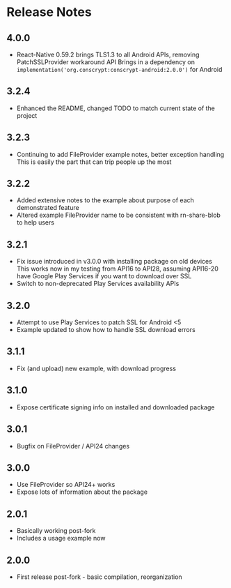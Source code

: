 # Release Notes

## 4.0.0

- React-Native 0.59.2 brings TLS1.3 to all Android APIs, removing PatchSSLProvider workaround API
  Brings in a dependency on `implementation('org.conscrypt:conscrypt-android:2.0.0')` for Android

## 3.2.4

- Enhanced the README, changed TODO to match current state of the project

## 3.2.3

- Continuing to add FileProvider example notes, better exception handling
  This is easily the part that can trip people up the most

## 3.2.2

- Added extensive notes to the example about purpose of each demonstrated feature
- Altered example FileProvider name to be consistent with rn-share-blob to help users

## 3.2.1

- Fix issue introduced in v3.0.0 with installing package on old devices
  This works now in my testing from API16 to API28, assuming API16-20 have Google Play
  Services if you want to download over SSL
- Switch to non-deprecated Play Services availability APIs

## 3.2.0

- Attempt to use Play Services to patch SSL for Android <5
- Example updated to show how to handle SSL download errors

## 3.1.1

- Fix (and upload) new example, with download progress

## 3.1.0

- Expose certificate signing info on installed and downloaded package

## 3.0.1

- Bugfix on FileProvider / API24 changes

## 3.0.0

- Use FileProvider so API24+ works
- Expose lots of information about the package

## 2.0.1

- Basically working post-fork
- Includes a usage example now

## 2.0.0

- First release post-fork - basic compilation, reorganization
